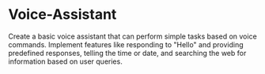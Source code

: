# Voice-Assistant

Create a basic voice assistant that can perform simple tasks based on voice commands. Implement features like responding to "Hello" and providing predefined responses, telling the time or date, and searching the web for information based on user queries.
